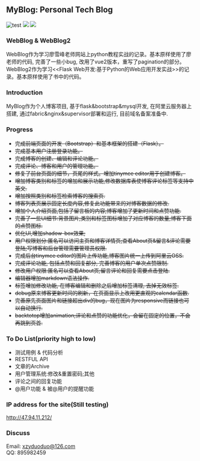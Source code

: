 ## MyBlog: Personal Tech Blog 
![test](https://img.shields.io/badge/framework-flask0.12-brightgreen.svg)
![](https://img.shields.io/badge/frontend-bootstrap3-green.svg)
![](https://img.shields.io/badge/database-mysql5.7-blue.svg)

### WebBlog & WebBlog2
WebBlog作为学习廖雪峰老师网站上python教程实战的记录。基本原样使用了廖老师的代码, 完善了一些小bug, 改用了vue2版本，重写了pagination的部分。  
WebBlog2作为学习<<Flask Web开发:基于Python的Web应用开发实战>>的记录。基本原样使用了书中的代码。

### Introduction
MyBlog作为个人博客项目, 基于flask&bootstrap&mysql开发, 在阿里云服务器上搭建, 通过fabric&nginx&supervisor部署和运行, 目前域名备案准备中.

### Progress
* <del>完成前端页面的开发（Bootstrap）和基本框架的搭建（Flask）。</del>
* <del>完成基本用户注册登录功能。</del>
* <del>完成博客的创建、编辑和评论功能。</del>
* <del>完成评论、博客和用户的管理功能。</del>
* <del>修复了前台页面的细节，页尾的样式。增加tinymce editor用于创建博客。</del>
* <del>增加博客类别和标签的增加和展示功能,修改数据库表使博客评论标签等支持中英文.</del>
* <del>增加按照类别和标签检索博客的搜索页.</del>
* <del>博客列表页展示固定长度内容,修复此功能带来的对博客数据的修改.</del>
* <del>增加个人介绍页面,包括了留言板的内容;博客增加了更新时间和点赞功能.</del>
* <del>完善了一些UI细节:背景图片;类别和标签图标增加了对应博客的数量;博客下面的点赞图标.</del>
* <del>优化UI,增加shadow-box效果;</del>
* <del>用户权限划分:匿名可以访问主页和博客详情页;查看About页&留言&评论需要登陆;写博客和后台管理需要管理员权限.</del>
* <del>完成后台tinymce editor的图片上传功能,博客图片统一上传到阿里云OSS.</del>
* <del>完成评论功能, 包括点赞和回复部分, 完善博客的用户单次点赞限制.</del>
* <del>修改用户权限:匿名可以查看About页;留言评论和回复需要点击登陆.</del>
* <del>编辑器增加markdown语法操作.</del>
* <del>标签增加修改功能, 在博客编辑和删除之后增加标签清理, 去掉无效标签.</del>
* <del>debug原来博客更新时间的刷新，在页面显示上改用更直观的calendar函数.</del>
* <del>完善原先页面图片和链接超出div的bug，现在图片为responsive而链接也可以自动换行.</del>
* <del>backtotop增加animation;评论和点赞的功能优化，会留在固定的位置，不会再跳到页首.</del>

### To Do List(priority high to low)
* 测试用例 & 代码分析
* RESTFUL API
* 文章的Archive
* 用户管理系统:修改&重置密码;其他
* 评论之间的回复功能
* @用户功能 & 被@用户的提醒功能

### IP address for the site(Still testing)
http://47.94.11.212/

### Discuss
Email: xzyduoduo@126.com  
QQ: 895982459
